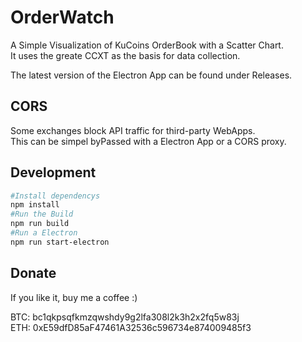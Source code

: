 # OrderWatch

A Simple Visualization of KuCoins OrderBook with a Scatter Chart.  
It uses the greate CCXT as the basis for data collection.

The latest version of the Electron App can be found under Releases.

## CORS
Some exchanges block API traffic for third-party WebApps.  
This can be simpel byPassed with a Electron App or a CORS proxy.  

## Development
```bash
#Install dependencys
npm install
#Run the Build
npm run build
#Run a Electron
npm run start-electron
```

## Donate
If you like it, buy me a coffee :)

BTC: bc1qkpsqfkmzqwshdy9g2lfa308l2k3h2x2fq5w83j  
ETH: 0xE59dfD85aF47461A32536c596734e874009485f3  
